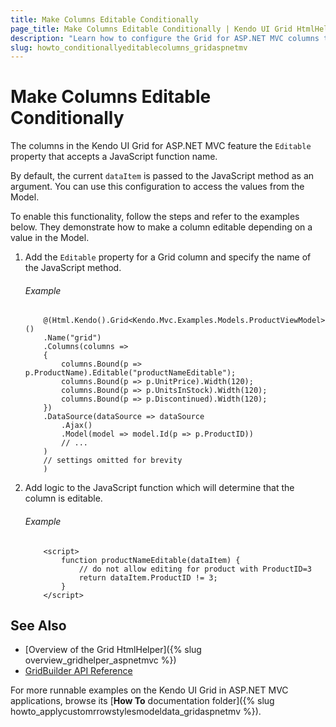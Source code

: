 ```yaml
---
title: Make Columns Editable Conditionally
page_title: Make Columns Editable Conditionally | Kendo UI Grid HtmlHelper
description: "Learn how to configure the Grid for ASP.NET MVC columns to be editable based on condition."
slug: howto_conditionallyeditablecolumns_gridaspnetmv
---
```


# Make Columns Editable Conditionally

The columns in the Kendo UI Grid for ASP.NET MVC feature the `Editable` property that accepts a JavaScript function name.

By default, the current `dataItem` is passed to the JavaScript method as an argument. You can use this configuration to access the values from the Model.

To enable this functionality, follow the steps and refer to the examples below. They demonstrate how to make a column editable depending on a value in the Model.

1. Add the `Editable` property for a Grid column and specify the name of the JavaScript method.

    ###### Example

    ```
        @(Html.Kendo().Grid<Kendo.Mvc.Examples.Models.ProductViewModel>()
        .Name("grid")
        .Columns(columns =>
        {
            columns.Bound(p => p.ProductName).Editable("productNameEditable");
            columns.Bound(p => p.UnitPrice).Width(120);
            columns.Bound(p => p.UnitsInStock).Width(120);
            columns.Bound(p => p.Discontinued).Width(120);
        })
        .DataSource(dataSource => dataSource
            .Ajax()
            .Model(model => model.Id(p => p.ProductID))
            // ...
        )
        // settings omitted for brevity
        )

    ```

2. Add logic to the JavaScript function which will determine that the column is editable.

    ###### Example

    ```
        <script>
            function productNameEditable(dataItem) {
                // do not allow editing for product with ProductID=3
                return dataItem.ProductID != 3;
            }
        </script>
    ```

## See Also

* [Overview of the Grid HtmlHelper]({% slug overview_gridhelper_aspnetmvc %})
* [GridBuilder API Reference](../../../kendo-ui/api/Kendo.Mvc.UI.Fluent/GridBuilder)

For more runnable examples on the Kendo UI Grid in ASP.NET MVC applications, browse its [**How To** documentation folder]({% slug howto_applycustomrrowstylesmodeldata_gridaspnetmv %}).
